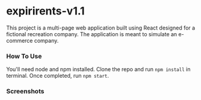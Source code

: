 # expirirents-v1.1
This project is a multi-page web application built using React designed for a fictional recreation company. The application is meant to simulate an e-commerce company.

### How To Use
You'll need node and npm installed. Clone the repo and run `npm install` in terminal. Once completed, run `npm start`.

### Screenshots
